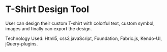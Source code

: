 # T-Shirt Design Tool

User can design their custom T-shirt with colorful text, custom symbol, images and finally can export the design.

Technology Used: Html5, css3,javaScript, Foundation, Fabric.js, Kendo-UI, jQuery-plugins.